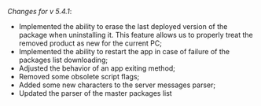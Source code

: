_Changes for v 5.4.1_:
- Implemented the ability to erase the last deployed version of the package when uninstalling it. This feature allows us to properly treat the removed product as new for the current PC;
- Implemented the ability to restart the app in case of failure of the packages list downloading;
- Adjusted the behavior of an app exiting method;
- Removed some obsolete script flags;
- Added some new characters to the server messages parser;
- Updated the parser of the master packages list
